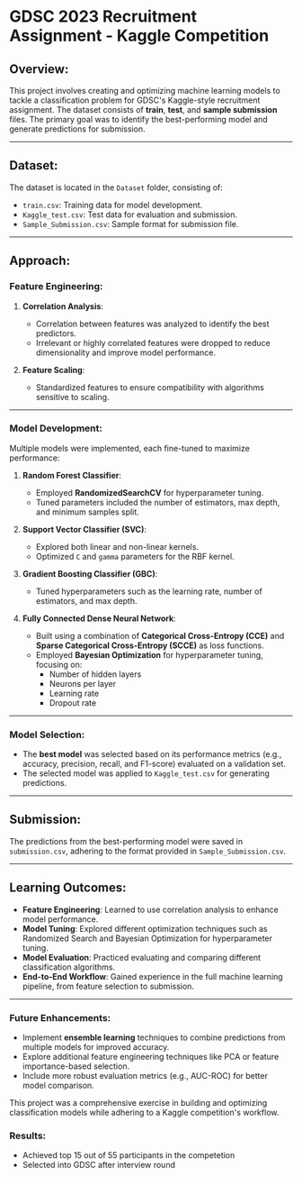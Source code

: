 # GDSC 2023 Recruitment Assignment - Kaggle Competition  

## **Overview**:  
This project involves creating and optimizing machine learning models to tackle a classification problem for GDSC's Kaggle-style recruitment assignment. The dataset consists of **train**, **test**, and **sample submission** files. The primary goal was to identify the best-performing model and generate predictions for submission.  

---

## **Dataset**:  

The dataset is located in the `Dataset` folder, consisting of:  
- `train.csv`: Training data for model development.  
- `Kaggle_test.csv`: Test data for evaluation and submission.  
- `Sample_Submission.csv`: Sample format for submission file.  

---

## **Approach**:  

### **Feature Engineering**:  
1. **Correlation Analysis**:  
   - Correlation between features was analyzed to identify the best predictors.  
   - Irrelevant or highly correlated features were dropped to reduce dimensionality and improve model performance.  

2. **Feature Scaling**:  
   - Standardized features to ensure compatibility with algorithms sensitive to scaling.  

---

### **Model Development**:  

Multiple models were implemented, each fine-tuned to maximize performance:  

1. **Random Forest Classifier**:  
   - Employed **RandomizedSearchCV** for hyperparameter tuning.  
   - Tuned parameters included the number of estimators, max depth, and minimum samples split.  

2. **Support Vector Classifier (SVC)**:  
   - Explored both linear and non-linear kernels.  
   - Optimized `C` and `gamma` parameters for the RBF kernel.  

3. **Gradient Boosting Classifier (GBC)**:  
   - Tuned hyperparameters such as the learning rate, number of estimators, and max depth.  

4. **Fully Connected Dense Neural Network**:  
   - Built using a combination of **Categorical Cross-Entropy (CCE)** and **Sparse Categorical Cross-Entropy (SCCE)** as loss functions.  
   - Employed **Bayesian Optimization** for hyperparameter tuning, focusing on:  
     - Number of hidden layers  
     - Neurons per layer  
     - Learning rate  
     - Dropout rate  

---

### **Model Selection**:  
- The **best model** was selected based on its performance metrics (e.g., accuracy, precision, recall, and F1-score) evaluated on a validation set.  
- The selected model was applied to `Kaggle_test.csv` for generating predictions.  

---

## **Submission**:  
The predictions from the best-performing model were saved in `submission.csv`, adhering to the format provided in `Sample_Submission.csv`.  

---

## **Learning Outcomes**:  
- **Feature Engineering**: Learned to use correlation analysis to enhance model performance.  
- **Model Tuning**: Explored different optimization techniques such as Randomized Search and Bayesian Optimization for hyperparameter tuning.  
- **Model Evaluation**: Practiced evaluating and comparing different classification algorithms.  
- **End-to-End Workflow**: Gained experience in the full machine learning pipeline, from feature selection to submission.  

---

### **Future Enhancements**:  
- Implement **ensemble learning** techniques to combine predictions from multiple models for improved accuracy.  
- Explore additional feature engineering techniques like PCA or feature importance-based selection.  
- Include more robust evaluation metrics (e.g., AUC-ROC) for better model comparison.  

This project was a comprehensive exercise in building and optimizing classification models while adhering to a Kaggle competition's workflow. 

### **Results**:
- Achieved top 15 out of 55 participants in the competetion
- Selected into GDSC after interview round